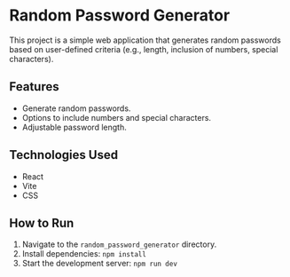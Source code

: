 # Random Password Generator

This project is a simple web application that generates random passwords based on user-defined criteria (e.g., length, inclusion of numbers, special characters).

## Features

*   Generate random passwords.
*   Options to include numbers and special characters.
*   Adjustable password length.

## Technologies Used

*   React
*   Vite
*   CSS

## How to Run

1.  Navigate to the `random_password_generator` directory.
2.  Install dependencies: `npm install`
3.  Start the development server: `npm run dev`
